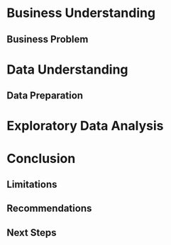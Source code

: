# Business Understanding
## Business Problem
# Data Understanding

## Data Preparation

# Exploratory Data Analysis

# Conclusion

## Limitations

## Recommendations

## Next Steps
